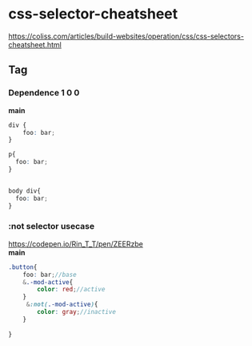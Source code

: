 # css-selector-cheatsheet


https://coliss.com/articles/build-websites/operation/css/css-selectors-cheatsheet.html

## Tag

### Dependence 1 0 0
**main**

``` SCSS
div {
    foo: bar;
}

p{
  foo: bar;
}


body div{
  foo: bar;
}

```

### :not selector usecase
https://codepen.io/Rin_T_T/pen/ZEERzbe  
**main**

``` SCSS
.button{
    foo: bar;//base
    &.-mod-active{
        color: red;//active
    }
     &:not(.-mod-active){
        color: gray;//inactive
    }
    
}

```
